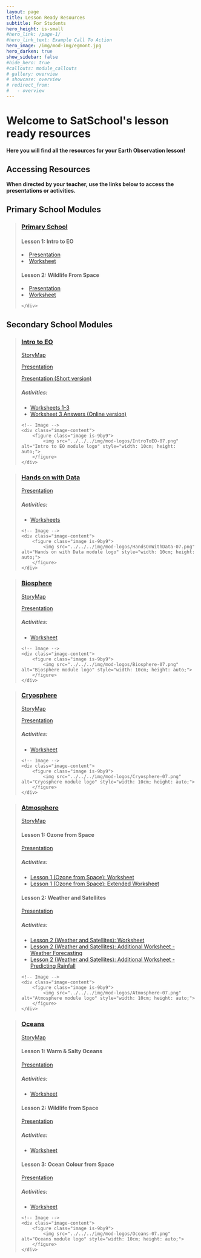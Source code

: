 ```yaml
---
layout: page
title: Lesson Ready Resources
subtitle: For Students
hero_height: is-small
#hero_link: /page-1/
#hero_link_text: Example Call To Action
hero_image: /img/mod-img/egmont.jpg
hero_darken: true
show_sidebar: false
#hide_hero: true
#callouts: module_callouts
# gallery: overview
# showcase: overview
# redirect_from:
#   - overview
---
```


# Welcome to SatSchool's lesson ready resources

**Here you will find all the resources for your Earth Observation lesson!** 

## Accessing Resources

**When directed by your teacher, use the links below to access the presentations or activities.**


## Primary School Modules

> ### [Primary School](../primary)
> <div class="image-text-container">
>    <!-- Text beside the image -->
>    <div class="text-content">
>    <h4>Lesson 1: Intro to EO </h4>
>             <li><a href="https://docs.google.com/presentation/d/1ureLU8kI9oJfrPzbk7RMsr_XeF9_cU15VLcJDFDlTxY/edit#slide=id.p2" target="_blank">Presentation</a></li>
>             <li><a href="https://www.canva.com/design/DAGetxWbjWA/JqW7u9wQwFQ2jw8c07k9Ag/edit" target="_blank">Worksheet</a></li>
>    <h4>Lesson 2: Wildlife From Space </h4>
>             <li><a href="https://www.canva.com/design/DAF-Wyyj5TE/-aXwH3qDDUG_T8N1aLld_A/edit?utm_content=DAF-Wyyj5TE&utm_campaign=designshare&utm_medium=link2&utm_source=sharebutton" target="_blank">Presentation</a></li>
>             <li><a href="https://www.canva.com/design/DAF-XF_2cAI/v9T5twzqW3QfXkifhAcZcw/edit?utm_content=DAF-XF_2cAI&utm_campaign=designshare&utm_medium=link2&utm_source=sharebutton" target="_blank">Worksheet</a></li>
>
>     </div>
> </div>

## Secondary School Modules 


> ### [Intro to EO](../Intro-to-EO)
> <div class="image-text-container">
>    <!-- Text beside the image -->
>    <div class="text-content">
>    <p><a href="https://arcg.is/1GSKWv" target="_blank">StoryMap</a></p>
>    <p><a href="https://docs.google.com/presentation/d/1DtLDl2TF6vHQxkGdlKsbvcCGsKM3x7FU/edit?usp=drive_link&ouid=116366667872663722927&rtpof=true&sd=true" target="_blank">Presentation</a></p>
>    <p><a href="https://docs.google.com/presentation/d/1y7VpEH7wmustkRxZaiRHm4B2ekM5U4c-/edit?usp=drive_link&ouid=116366667872663722927&rtpof=true&sd=true" target="_blank">Presentation (Short version)</a></p>
>    <h5>Activities:</h5>
>    <ul>
>             <li><a href="https://drive.google.com/file/d/1CYdcIxZ_NVOaINRb0bN6G5d7j2uH0mJd/view?usp=drive_link" target="_blank">Worksheets 1-3</a></li>
>             <li><a href="https://drive.google.com/file/d/18hjEDDWA_MW_F0Un-K2QtWDLknSubqdB/view?usp=drive_link" target="_blank">Worksheet 3 Answers (Online version)</a></li>
>         </ul>
>     </div>
> 
>     <!-- Image -->
>     <div class="image-content">
>         <figure class="image is-9by9">
>             <img src="../../../img/mod-logos/IntroToEO-07.png" alt="Intro to EO module logo" style="width: 10cm; height: auto;">
>         </figure>
>     </div>
> </div>

> ### [Hands on with Data](../handson)
> <div class="image-text-container">
>     <!-- Text beside the image -->
>     <div class="text-content">
>         <p><a href="https://docs.google.com/presentation/d/11kRRyYCJRntA7tY4fS9biaRCce-22NBF/edit?usp=share_link&ouid=114457288916061015161&rtpof=true&sd=true" target="_blank">Presentation</a></p>
>         <h5>Activities:</h5>
>         <ul>
>             <li><a href="https://drive.google.com/file/d/1jmsxKvZRenApZbovJ7gcVZ4OL9QjxJZI/view?usp=drive_link" target="_blank">Worksheets</a></li>
>         </ul>
>     </div>
> 
>     <!-- Image -->
>     <div class="image-content">
>         <figure class="image is-9by9">
>             <img src="../../../img/mod-logos/HandsOnWithData-07.png" alt="Hands on with Data module logo" style="width: 10cm; height: auto;">
>         </figure>
>     </div>
> </div>

> ### [Biosphere](../biosphere)
> <div class="image-text-container">
>     <!-- Text beside the image -->
>     <div class="text-content">
>     <p><a href="https://storymaps.arcgis.com/stories/446d589226544403b86abb786829d5f8" target="_blank">StoryMap</a></p>
>         <p><a href="https://docs.google.com/presentation/d/10Zqdjepoa1leas8pHbDIWqscRMUMNHCY/edit?usp=drive_link&ouid=116366667872663722927&rtpof=true&sd=true" target="_blank">Presentation</a></p>
>         <h5>Activities:</h5>
>         <ul>
>             <li><a href="https://drive.google.com/file/d/1qPKLuVnBccUjokzKFIuqRkl6U6rME-Se/view?usp=drive_link" target="_blank">Worksheet</a></li>
>         </ul>
>     </div>
> 
>     <!-- Image -->
>     <div class="image-content">
>         <figure class="image is-9by9">
>             <img src="../../../img/mod-logos/Biosphere-07.png" alt="Biosphere module logo" style="width: 10cm; height: auto;">
>         </figure>
>     </div>
> </div>

> ### [Cryosphere](../cryosphere)
> <div class="image-text-container">
>     <!-- Text beside the image -->
>     <div class="text-content">
>     <p><a href="https://storymaps.arcgis.com/collections/48a40a6c28ff4996a42ee042d303012c" target="_blank">StoryMap</a></p>
>         <p><a href="https://docs.google.com/presentation/d/1dtb2tOwWzFPBsl-mg4xEfY1EUyouE5C3/edit?usp=drive_link&ouid=116366667872663722927&rtpof=true&sd=true">Presentation</a></p>
>         <h5>Activities:</h5>
>         <ul>
>             <li><a href="https://drive.google.com/file/d/1F_jnFgQiBT74XYYBvuLIVyrpplVOgiDm/view?usp=drive_link" target="_blank">Worksheet</a></li>
>         </ul>
>     </div>
> 
>     <!-- Image -->
>     <div class="image-content">
>         <figure class="image is-9by9">
>             <img src="../../../img/mod-logos/Cryosphere-07.png" alt="Cryosphere module logo" style="width: 10cm; height: auto;">
>         </figure>
>     </div>
> </div>

> ### [Atmosphere](../atmosphere)
> <div class="image-text-container">
>     <!-- Text beside the image -->
>     <div class="text-content">
>     <p><a href="https://storymaps.arcgis.com/collections/93319a7b7e144dbf852b10d74c44631d" target="_blank">StoryMap</a></p>
> <h4>Lesson 1: Ozone from Space</h4>
>         <p><a href="https://docs.google.com/presentation/d/1DLTnPd5Nfc72YSdxqKSuu8f5qXV-buiu/edit?usp=drive_link&ouid=116366667872663722927&rtpof=true&sd=true" target="_blank">Presentation</a></p>
>         <h5>Activities:</h5>
>         <ul>
>             <li><a href="https://drive.google.com/file/d/1ciLKUs51LYxGU9jT-XJ37glMDGvp2fP1/view?usp=drive_link" target="_blank">Lesson 1 (Ozone from Space): Worksheet</a></li>
>             <li><a href="https://drive.google.com/file/d/1xbjB11LprvZOjEBkklbQX34_wtFTM3Lv/view?usp=drive_link" target="_blank">Lesson 1 (Ozone from Space): Extended Worksheet</a></li>
>         </ul>
> <h4>Lesson 2: Weather and Satellites</h4>
>         <p><a href="https://docs.google.com/presentation/d/1ydZ-OuDBmPAXqeAsRV7rD-QL3AVtup7M/edit?usp=drive_link&ouid=116366667872663722927&rtpof=true&sd=true" target="_blank">Presentation</a></p>
>         <h5>Activities:</h5>
>         <ul>
>             <li><a href="https://drive.google.com/file/d/1pam8_cjvSZ467BOuelxN8cAnut1A0ikT/view?usp=drive_link" target="_blank">Lesson 2 (Weather and Satellites): Worksheet</a></li>
>             <li><a href="https://drive.google.com/file/d/1bxG1fLJGrjZsA0TypEmlLSW-SmjHpYWC/view?usp=drive_link" target="_blank">Lesson 2 (Weather and Satellites): Additional Worksheet - Weather Forecasting</a></li>
>             <li><a href="https://drive.google.com/file/d/1pam8_cjvSZ467BOuelxN8cAnut1A0ikT/view?usp=drive_link" target="_blank">Lesson 2 (Weather and Satellites): Additional Worksheet - Predicting Rainfall</a></li>
>         </ul>
>     </div>
> 
>     <!-- Image -->
>     <div class="image-content">
>         <figure class="image is-9by9">
>             <img src="../../../img/mod-logos/Atmosphere-07.png" alt="Atmosphere module logo" style="width: 10cm; height: auto;">
>         </figure>
>     </div>
> </div>

> ### [Oceans](../oceans)
> <div class="image-text-container">
>     <!-- Text beside the image -->
>     <div class="text-content">
>     <p><a href="https://storymaps.arcgis.com/collections/28dec9a0aacd40e6bf349547fdde4557" target="_blank">StoryMap</a></p>
> <h4>Lesson 1: Warm & Salty Oceans</h4>
>         <p><a href="https://docs.google.com/presentation/d/1Pkca-U2o0UB2A-2bigiK6uXHMPeZPpRR/edit?usp=drive_link&ouid=116366667872663722927&rtpof=true&sd=true" target="_blank">Presentation</a></p>
>         <h5>Activities:</h5>
>         <ul>
>             <li><a href="https://drive.google.com/file/d/1udwaNLFQw1-MpAKnp4aI45d8O58VOOgQ/view?usp=sharing" target="_blank">Worksheet</a></li>
>         </ul>
> <h4>Lesson 2: Wildlife from Space</h4>
>         <p><a href="https://docs.google.com/presentation/d/1j_Wee0PBfUrjDx0vVUnrb4a3KimSF4af/edit?usp=drive_link&ouid=116366667872663722927&rtpof=true&sd=true" target="_blank">Presentation</a></p>
>         <h5>Activities:</h5>
>         <ul>
>             <li><a href="https://drive.google.com/file/d/1ajKskwyoxjlkjc41x_GdYKOyDsNqIKKC/view?usp=drive_link" target="_blank">Worksheet</a></li>
>         </ul>
> <h4>Lesson 3: Ocean Colour from Space</h4>
>         <p><a href="https://docs.google.com/presentation/d/15xMtHjZnJDwnMLqClKEAC2PZI3s_xQ13/edit?usp=share_link&ouid=114457288916061015161&rtpof=true&sd=true" target="_blank">Presentation</a></p>
>         <h5>Activities:</h5>
>         <ul>
>             <li><a href="https://drive.google.com/file/d/1l99Eay4q9tjoexEn4ZMrciYIRj-zLwsl/view?usp=share_link" target="_blank">Worksheet</a></li>
>         </ul>
>     </div>
> 
>     <!-- Image -->
>     <div class="image-content">
>         <figure class="image is-9by9">
>             <img src="../../../img/mod-logos/Oceans-07.png" alt="Oceans module logo" style="width: 10cm; height: auto;">
>         </figure>
>     </div>
> </div>

<!--
### [Gaelic](../Gaelic)
<div class="image-text-container"> 
    <div class="text-content">  
        <p><a href="https://drive.google.com/file/d/1QwuALeUsaljrx_lYauQOv69P2SW02P6n/view?usp=share_link" target="_blank">Taisbeanadh (Presentation)</a></p> 
        <ul>
            <li><a href="https://drive.google.com/file/d/19AKuXTBcN-GhPin1N8cmRYNK0-POheVN/view?usp=share_link" target="_blank"> Duilleag-obrach (Worksheet)</a></li>
        </ul>
    </div>
</div>
-->

